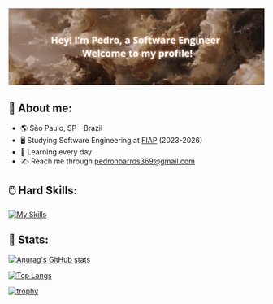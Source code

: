<img src="./wallpaper3.jpg">

## 📙 About me:

* 🌎 São Paulo, SP - Brazil
* 🖥️ Studying Software Engineering at [FIAP](https://www.fiap.com.br/) (2023-2026)
* 🌱 Learning every day
* ✍️ Reach me through pedrohbarros369@gmail.com

## 🖱️ Hard Skills:

[![My Skills](https://skillicons.dev/icons?i=html,css,js,react,sass,tailwind,java,py,cs,arduino,mysql,postman)](https://skillicons.dev)

## 🌲 Stats:

[![Anurag's GitHub stats](https://github-readme-stats.vercel.app/api?username=PB369&hide=stars&show_icons=true&theme=react&bg_color=000000&custom_title=My+Profile+Status)](https://github.com/anuraghazra/github-readme-stats)

[![Top Langs](https://github-readme-stats.vercel.app/api/top-langs/?username=PB369&langs_count=8&layout=compact&bg_color=000000&text_color=ffffff&title_color=ffffff)](https://github.com/anuraghazra/github-readme-stats)

[![trophy](https://github-profile-trophy.vercel.app/?username=PB369&theme=darkhub&column=4&margin-w=15&margin-h=10&no-bg=true)](https://github.com/ryo-ma/github-profile-trophy)
